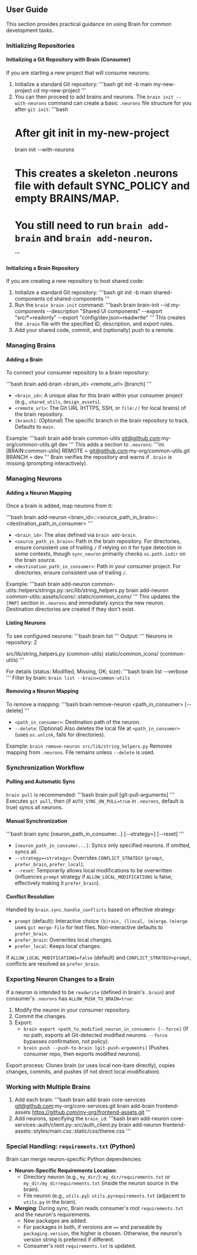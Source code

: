 User Guide
----------

This section provides practical guidance on using Brain for common development tasks.

### Initializing Repositories

#### Initializing a Git Repository with Brain (Consumer)

If you are starting a new project that will consume neurons:

1.  Initialize a standard Git repository:
    '''bash
    git init -b main my-new-project
    cd my-new-project
    '''
2.  You can then proceed to add brains and neurons.
    The `brain init --with-neurons` command can create a basic `.neurons` file structure for you after `git init`:
    '''bash
    # After git init in my-new-project
    brain init --with-neurons
    # This creates a skeleton .neurons file with default SYNC_POLICY and empty BRAINS/MAP.
    # You still need to run `brain add-brain` and `brain add-neuron`.
    '''

#### Initializing a Brain Repository

If you are creating a new repository to host shared code:

1.  Initialize a standard Git repository:
    '''bash
    git init -b main shared-components
    cd shared-components
    '''
2.  Run the `brain brain-init` command:
    '''bash
    brain brain-init --id my-components --description "Shared UI components" --export "src/*=readonly" --export "config/dev.json=readwrite"
    '''
    This creates the `.brain` file with the specified ID, description, and export rules.
3.  Add your shared code, commit, and (optionally) push to a remote.

### Managing Brains

#### Adding a Brain

To connect your consumer repository to a brain repository:

'''bash
brain add-brain <brain_id> <remote_url> [branch]
'''

*   `<brain_id>`: A unique alias for this brain within your consumer project (e.g., `shared_utils`, `design_assets`).
*   `<remote_url>`: The Git URL (HTTPS, SSH, or `file://` for local brains) of the brain repository.
*   `[branch]`: (Optional) The specific branch in the brain repository to track. Defaults to `main`.

Example:
'''bash
brain add-brain common-utils git@github.com:my-org/common-utils.git dev
'''
This adds a section to `.neurons`:
'''ini
[BRAIN:common-utils]
REMOTE = git@github.com:my-org/common-utils.git
BRANCH = dev
'''
Brain verifies the repository and warns if `.brain` is missing (prompting interactively).

### Managing Neurons

#### Adding a Neuron Mapping

Once a brain is added, map neurons from it:

'''bash
brain add-neuron <brain_id>::<source_path_in_brain>::<destination_path_in_consumer>
'''

*   `<brain_id>`: The alias defined via `brain add-brain`.
*   `<source_path_in_brain>`: Path in the brain repository. For directories, ensure consistent use of trailing `/` if relying on it for type detection in some contexts, though `sync_neuron` primarily checks `os.path.isdir` on the brain source.
*   `<destination_path_in_consumer>`: Path in your consumer project. For directories, ensure consistent use of trailing `/`.

Example:
'''bash
brain add-neuron common-utils::helpers/strings.py::src/lib/string_helpers.py
brain add-neuron common-utils::assets/icons/::static/common_icons/
'''
This updates the `[MAP]` section in `.neurons` and immediately syncs the new neuron. Destination directories are created if they don't exist.

#### Listing Neurons

To see configured neurons:
'''bash
brain list
'''
Output:
'''
Neurons in repository: 2

  src/lib/string_helpers.py (common-utils)
  static/common_icons/ (common-utils)
'''

For details (status: Modified, Missing, OK; size):
'''bash
brain list --verbose
'''
Filter by brain: `brain list --brain=common-utils`

#### Removing a Neuron Mapping

To remove a mapping:
'''bash
brain remove-neuron <path_in_consumer> [--delete]
'''
*   `<path_in_consumer>`: Destination path of the neuron.
*   `--delete`: (Optional) Also deletes the local file at `<path_in_consumer>` (uses `os.unlink`, fails for directories).

Example: `brain remove-neuron src/lib/string_helpers.py`
Removes mapping from `.neurons`. File remains unless `--delete` is used.

### Synchronization Workflow

#### Pulling and Automatic Sync

`brain pull` is recommended:
'''bash
brain pull [git-pull-arguments]
'''
Executes `git pull`, then (if `AUTO_SYNC_ON_PULL=true` in `.neurons`, default is true) syncs all neurons.

#### Manual Synchronization
'''bash
brain sync [neuron_path_in_consumer...] [--strategy=<strategy>] [--reset]
'''
*   `[neuron_path_in_consumer...]`: Syncs only specified neurons. If omitted, syncs all.
*   `--strategy=<strategy>`: Overrides `CONFLICT_STRATEGY` (`prompt`, `prefer_brain`, `prefer_local`).
*   `--reset`: Temporarily allows local modifications to be overwritten (influences `prompt` strategy if `ALLOW_LOCAL_MODIFICATIONS` is false, effectively making it `prefer_brain`).

#### Conflict Resolution

Handled by `brain.sync.handle_conflicts` based on effective strategy:
*   `prompt` (default): Interactive choice `(b)rain, (l)ocal, (m)erge`. `(m)erge` uses `git merge-file` for text files. Non-interactive defaults to `prefer_brain`.
*   `prefer_brain`: Overwrites local changes.
*   `prefer_local`: Keeps local changes.

If `ALLOW_LOCAL_MODIFICATIONS=false` (default) and `CONFLICT_STRATEGY=prompt`, conflicts are resolved as `prefer_brain`.

### Exporting Neuron Changes to a Brain

If a neuron is intended to be `readwrite` (defined in brain's `.brain`) and consumer's `.neurons` has `ALLOW_PUSH_TO_BRAIN=true`:

1.  Modify the neuron in your consumer repository.
2.  Commit the changes.
3.  Export:
    *   `brain export <path_to_modified_neuron_in_consumer> [--force]`
        (If no path, exports all Git-detected modified neurons. `--force` bypasses confirmation, not policy).
    *   `brain push --push-to-brain [git-push-arguments]`
        (Pushes consumer repo, then exports modified neurons).

Export process: Clones brain (or uses local non-bare directly), copies changes, commits, and pushes (if not direct local modification).

### Working with Multiple Brains

1.  Add each brain:
    '''bash
    brain add-brain core-services git@github.com:my-org/core-services.git
    brain add-brain frontend-assets https://github.com/my-org/frontend-assets.git
    '''
2.  Add neurons, specifying the `brain_id`:
    '''bash
    brain add-neuron core-services::auth/client.py::src/auth_client.py
    brain add-neuron frontend-assets::styles/main.css::static/css/theme.css
    '''

### Special Handling: `requirements.txt` (Python)

Brain can merge neuron-specific Python dependencies:
*   **Neuron-Specific Requirements Location**:
    *   Directory neuron (e.g., `my_dir/`): `my_dir/requirements.txt` or `my_dir/my_dirrequirements.txt` (inside the neuron source in the brain).
    *   File neuron (e.g., `utils.py`): `utils.pyrequirements.txt` (adjacent to `utils.py` in the brain).
*   **Merging**: During sync, Brain reads consumer's root `requirements.txt` and the neuron's requirements.
    *   New packages are added.
    *   For packages in both, if versions are `==` and parseable by `packaging.version`, the higher is chosen. Otherwise, the neuron's version string is preferred if different.
    *   Consumer's root `requirements.txt` is updated.